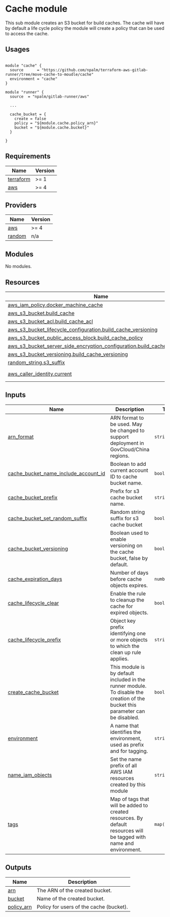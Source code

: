 # Cache module

This sub module creates an S3 bucket for build caches. The cache will have by default a life cycle policy the module will create a policy that can be used to access the cache.

## Usages

```

module "cache" {
  source      = "https://github.com/npalm/terraform-aws-gitlab-runner/tree/move-cache-to-moudle/cache"
  environment = "cache"
}

module "runner" {
  source  = "npalm/gitlab-runner/aws"

  ...

  cache_bucket = {
    create = false
    policy = "${module.cache.policy_arn}"
    bucket = "${module.cache.bucket}"
  }

}
```
<!-- BEGINNING OF PRE-COMMIT-TERRAFORM DOCS HOOK -->

<!-- BEGIN_TF_DOCS -->
## Requirements

| Name | Version |
|------|---------|
| <a name="requirement_terraform"></a> [terraform](#requirement\_terraform) | >= 1 |
| <a name="requirement_aws"></a> [aws](#requirement\_aws) | >= 4 |

## Providers

| Name | Version |
|------|---------|
| <a name="provider_aws"></a> [aws](#provider\_aws) | >= 4 |
| <a name="provider_random"></a> [random](#provider\_random) | n/a |

## Modules

No modules.

## Resources

| Name | Type |
|------|------|
| [aws_iam_policy.docker_machine_cache](https://registry.terraform.io/providers/hashicorp/aws/latest/docs/resources/iam_policy) | resource |
| [aws_s3_bucket.build_cache](https://registry.terraform.io/providers/hashicorp/aws/latest/docs/resources/s3_bucket) | resource |
| [aws_s3_bucket_acl.build_cache_acl](https://registry.terraform.io/providers/hashicorp/aws/latest/docs/resources/s3_bucket_acl) | resource |
| [aws_s3_bucket_lifecycle_configuration.build_cache_versioning](https://registry.terraform.io/providers/hashicorp/aws/latest/docs/resources/s3_bucket_lifecycle_configuration) | resource |
| [aws_s3_bucket_public_access_block.build_cache_policy](https://registry.terraform.io/providers/hashicorp/aws/latest/docs/resources/s3_bucket_public_access_block) | resource |
| [aws_s3_bucket_server_side_encryption_configuration.build_cache_encryption](https://registry.terraform.io/providers/hashicorp/aws/latest/docs/resources/s3_bucket_server_side_encryption_configuration) | resource |
| [aws_s3_bucket_versioning.build_cache_versioning](https://registry.terraform.io/providers/hashicorp/aws/latest/docs/resources/s3_bucket_versioning) | resource |
| [random_string.s3_suffix](https://registry.terraform.io/providers/hashicorp/random/latest/docs/resources/string) | resource |
| [aws_caller_identity.current](https://registry.terraform.io/providers/hashicorp/aws/latest/docs/data-sources/caller_identity) | data source |

## Inputs

| Name | Description | Type | Default | Required |
|------|-------------|------|---------|:--------:|
| <a name="input_arn_format"></a> [arn\_format](#input\_arn\_format) | ARN format to be used. May be changed to support deployment in GovCloud/China regions. | `string` | `"arn:aws"` | no |
| <a name="input_cache_bucket_name_include_account_id"></a> [cache\_bucket\_name\_include\_account\_id](#input\_cache\_bucket\_name\_include\_account\_id) | Boolean to add current account ID to cache bucket name. | `bool` | `true` | no |
| <a name="input_cache_bucket_prefix"></a> [cache\_bucket\_prefix](#input\_cache\_bucket\_prefix) | Prefix for s3 cache bucket name. | `string` | `""` | no |
| <a name="input_cache_bucket_set_random_suffix"></a> [cache\_bucket\_set\_random\_suffix](#input\_cache\_bucket\_set\_random\_suffix) | Random string suffix for s3 cache bucket | `bool` | `false` | no |
| <a name="input_cache_bucket_versioning"></a> [cache\_bucket\_versioning](#input\_cache\_bucket\_versioning) | Boolean used to enable versioning on the cache bucket, false by default. | `bool` | `false` | no |
| <a name="input_cache_expiration_days"></a> [cache\_expiration\_days](#input\_cache\_expiration\_days) | Number of days before cache objects expires. | `number` | `1` | no |
| <a name="input_cache_lifecycle_clear"></a> [cache\_lifecycle\_clear](#input\_cache\_lifecycle\_clear) | Enable the rule to cleanup the cache for expired objects. | `bool` | `true` | no |
| <a name="input_cache_lifecycle_prefix"></a> [cache\_lifecycle\_prefix](#input\_cache\_lifecycle\_prefix) | Object key prefix identifying one or more objects to which the clean up rule applies. | `string` | `"runner/"` | no |
| <a name="input_create_cache_bucket"></a> [create\_cache\_bucket](#input\_create\_cache\_bucket) | This module is by default included in the runner module. To disable the creation of the bucket this parameter can be disabled. | `bool` | `true` | no |
| <a name="input_environment"></a> [environment](#input\_environment) | A name that identifies the environment, used as prefix and for tagging. | `string` | n/a | yes |
| <a name="input_name_iam_objects"></a> [name\_iam\_objects](#input\_name\_iam\_objects) | Set the name prefix of all AWS IAM resources created by this module | `string` | `""` | no |
| <a name="input_tags"></a> [tags](#input\_tags) | Map of tags that will be added to created resources. By default resources will be tagged with name and environment. | `map(string)` | `{}` | no |

## Outputs

| Name | Description |
|------|-------------|
| <a name="output_arn"></a> [arn](#output\_arn) | The ARN of the created bucket. |
| <a name="output_bucket"></a> [bucket](#output\_bucket) | Name of the created bucket. |
| <a name="output_policy_arn"></a> [policy\_arn](#output\_policy\_arn) | Policy for users of the cache (bucket). |
<!-- END_TF_DOCS -->